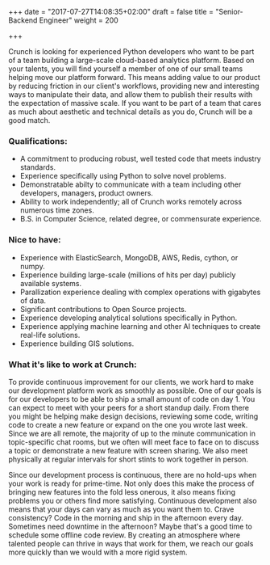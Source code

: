 +++
date = "2017-07-27T14:08:35+02:00"
draft = false
title = "Senior-Backend Engineer"
weight = 200

+++

Crunch is looking for experienced Python developers who want to be part of a team building a large-scale cloud-based analytics platform.  Based on your talents, you will find yourself a member of one of our small teams helping move our platform forward.  This means adding value to our product by reducing friction in our client's workflows, providing new and interesting ways to manipulate their data, and allow them to publish their results with the expectation of massive scale.  If you want to be part of a team that cares as much about aesthetic and technical details as you do, Crunch will be a good match.       


### Qualifications:

* A commitment to producing robust, well tested code that meets industry standards.
* Experience specifically using Python to solve novel problems.
* Demonstratable abilty to communicate with a team including other developers, managers, product owners. 
* Ability to work independently; all of Crunch works remotely across numerous time zones.
* B.S. in Computer Science, related degree, or commensurate experience.

### Nice to have:

* Experience with ElasticSearch, MongoDB, AWS, Redis, cython, or numpy. 
* Experience building large-scale (millions of hits per day) publicly available systems.
* Parallization experience dealing with complex operations with gigabytes of data.  
* Significant contributions to Open Source projects. 
* Experience developing analytical solutions specifically in Python.
* Experience applying machine learning and other AI techniques to create real-life solutions.
* Experience building GIS solutions.
 

### What it's like to work at Crunch:

To provide continuous improvement for our clients, we work hard to make our development platform work as smoothly as possible.  One of our goals is for our developers to be able to ship a small amount of code on day 1.  You can expect to meet with your peers for a short standup daily.  From there you might be helping make design decisions, reviewing some code, writing code to create a new feature or expand on the one you wrote last week.  Since we are all remote, the majority of up to the minute communication in topic-specific chat rooms, but we often will meet face to face on to discuss a topic or demonstrate a new feature with screen sharing.  We also meet physically at regular intervals for short stints to work together in person.
  
Since our development process is continuous, there are no hold-ups when your work is ready for prime-time.  Not only does this make the process of bringing new features into the fold less onerous, it also means fixing problems you or others find more satisfying.  Continuous development also means that your days can vary as much as you want them to.  Crave consistency?  Code in the morning and ship in the afternoon every day.  Sometimes need downtime in the afternoon?  Maybe that's a good time to schedule some offline code review.  By creating an atmosphere where talented people can thrive in ways that work for them, we reach our goals more quickly than we would with a more rigid system.